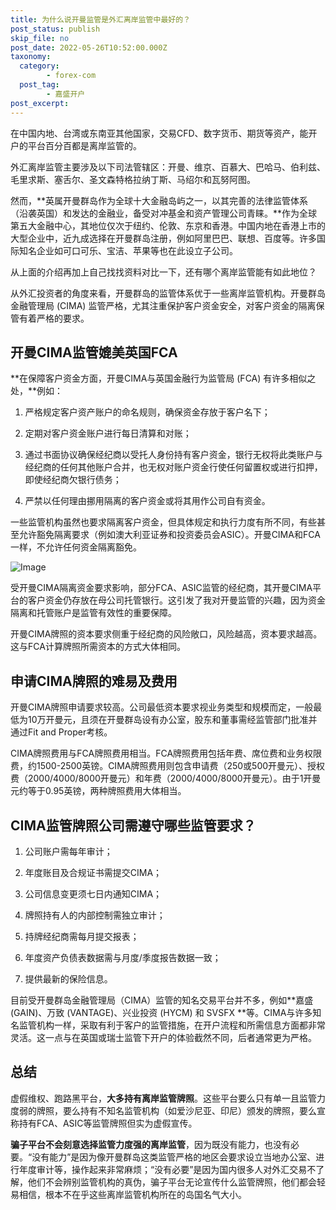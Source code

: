 ```yaml
---
title: 为什么说开曼监管是外汇离岸监管中最好的？
post_status: publish
skip_file: no
post_date: 2022-05-26T10:52:00.000Z
taxonomy:
  category:
        - forex-com
  post_tag:
        - 嘉盛开户
post_excerpt: 
---
```

在中国内地、台湾或东南亚其他国家，交易CFD、数字货币、期货等资产，能开户的平台百分百都是离岸监管的。

外汇离岸监管主要涉及以下司法管辖区：开曼、维京、百慕大、巴哈马、伯利兹、毛里求斯、塞舌尔、圣文森特格拉纳丁斯、马绍尔和瓦努阿图。

然而，**英属开曼群岛作为全球十大金融岛屿之一，以其完善的法律监管体系（沿袭英国）和发达的金融业，备受对冲基金和资产管理公司青睐。**作为全球第五大金融中心，其地位仅次于纽约、伦敦、东京和香港。中国内地在香港上市的大型企业中，近九成选择在开曼群岛注册，例如阿里巴巴、联想、百度等。许多国际知名企业如可口可乐、宝洁、苹果等也在此设立子公司。

从上面的介绍再加上自己找找资料对比一下，还有哪个离岸监管能有如此地位？

从外汇投资者的角度来看，开曼群岛的监管体系优于一些离岸监管机构。开曼群岛金融管理局 (CIMA) 监管严格，尤其注重保护客户资金安全，对客户资金的隔离保管有着严格的要求。

## 开曼CIMA监管媲美英国FCA

**在保障客户资金方面，开曼CIMA与英国金融行为监管局 (FCA) 有许多相似之处，**例如：

1. 严格规定客户资产账户的命名规则，确保资金存放于客户名下；

1. 定期对客户资金账户进行每日清算和对账；

1. 通过书面协议确保经纪商以受托人身份持有客户资金，银行无权将此类账户与经纪商的任何其他账户合并，也无权对账户资金行使任何留置权或进行扣押，即使经纪商欠银行债务；

1. 严禁以任何理由挪用隔离的客户资金或将其用作公司自有资金。

一些监管机构虽然也要求隔离客户资金，但具体规定和执行力度有所不同，有些甚至允许豁免隔离要求（例如澳大利亚证券和投资委员会ASIC）。开曼CIMA和FCA一样，不允许任何资金隔离豁免。

![Image](https://prod-files-secure.s3.us-west-2.amazonaws.com/39ed1227-6d7d-4570-be36-9ccd4a2c4241/bd849744-3fcb-4a37-8312-357962c8f065/image.png?X-Amz-Algorithm=AWS4-HMAC-SHA256&X-Amz-Content-Sha256=UNSIGNED-PAYLOAD&X-Amz-Credential=ASIAZI2LB466SUP7AL3R%2F20250625%2Fus-west-2%2Fs3%2Faws4_request&X-Amz-Date=20250625T041354Z&X-Amz-Expires=3600&X-Amz-Security-Token=IQoJb3JpZ2luX2VjEEQaCXVzLXdlc3QtMiJIMEYCIQDmCEkU0gSdMZNVRqHidvHo3JGN23%2FJybRFlcKC2KqqJAIhAI5RelwKAqOD6qm0RGAs4n7Pd5WO0QPd1sRHX%2FAk1x6lKv8DCD0QABoMNjM3NDIzMTgzODA1IgzEnPYP3ayuD5821mUq3APFKP%2FGzh6Sp%2FoJ1IYQAISBkGxolMuHZ5zRrEXtMVpdO%2B%2FPvfVEBj9rFIjwJsTCP6RPKWBWCqhH32Wq8y5uBNYwiZQqFWRskvMbJWKMiCSuRW27Qc4odp8DBLg8neQ9IdJozaVWisdEuqSsxBIicqhz3nS%2FkB2jwGWpywI5Ehl2Y28G4tzGV%2BamcAfeGOEZVUvUphQKiJhoM%2BxoqnvU7ixFYFkJ8u4%2BNkAVBfm7I85wyqt9X3bYBK%2FaVnEvFUocJ0ut1risInIeV7MlL3Zc%2FzTUIqWcYfIvk59TpUzO8haVm1gRYK2nbBbtSv22o2zLXMg7hqrtakoX3R3GaAkkiSxHEooDE3nVNldhKKeMgNOE63lDUwscUFM3MaoV6FyL5CE8nscCada9PYMJaO%2BNcPKZ55pXmlNQNp3nOl4%2FUwrUIhJmBzXa80nYmlXgiQYum9mtB%2FAvBHqwd%2BS6YvWjjqEH7kHqZ5Q%2FgDf4MPrTHa9P3ELTIJ17tIqe2%2FV0s33vaYTz43ng79OotS6uzrvJZmC8aamYySPGS4BTvy6lnR6%2Fts73187OZxG8TUpVAzdK%2BXJQ6q1lEuZvKkM3ndltya0VSV%2Ff%2BXkZjJLCra6MkdiVZujsQhuYCO6wIfdt6DCh7e3CBjqkAali%2Fcr%2BeiEm%2B3hQuyKbvEfLSvYCiiPHkwtw4Ehho%2BsgLWetgCdS1JMos9Zwrepu0Uh390rMbZhNI9oQcp0A2cjaS1yFXvOxNSjfulNpyk6iEH2GlR70bltEWnmcaUfW1rbm9ThHeEyjm9RsOX0ZcSKgwt%2FfkRxkqA2uRY3wS1hyc7HdPNVnYP3I1hx3HpJf%2FaEaOZxJIAsLmrCEtj0YSRaepsqG&X-Amz-Signature=1589b773c814a7619b2d3d1170acb137d639bbb3889144cf2e8dc25116574519&X-Amz-SignedHeaders=host&x-amz-checksum-mode=ENABLED&x-id=GetObject)

受开曼CIMA隔离资金要求影响，部分FCA、ASIC监管的经纪商，其开曼CIMA平台的客户资金仍存放在母公司托管银行。这引发了我对开曼监管的兴趣，因为资金隔离和托管账户是监管有效性的重要保障。

开曼CIMA牌照的资本要求侧重于经纪商的风险敞口，风险越高，资本要求越高。这与FCA计算牌照所需资本的方式大体相同。

## **申请CIMA牌照的难易及费用**

开曼CIMA牌照申请要求较高。公司最低资本要求视业务类型和规模而定，一般最低为10万开曼元，且须在开曼群岛设有办公室，股东和董事需经监管部门批准并通过Fit and Proper考核。

CIMA牌照费用与FCA牌照费用相当。FCA牌照费用包括年费、席位费和业务权限费，约1500-2500英镑。CIMA牌照费用则包含申请费（250或500开曼元）、授权费（2000/4000/8000开曼元）和年费（2000/4000/8000开曼元）。由于1开曼元约等于0.95英镑，两种牌照费用大体相当。

## CIMA监管牌照公司需遵守哪些监管要求？

1. 公司账户需每年审计；

1. 年度账目及合规证书需提交CIMA；

1. 公司信息变更须七日内通知CIMA；

1. 牌照持有人的内部控制需独立审计；

1. 持牌经纪商需每月提交报表；

1. 年度资产负债表数据需与月度/季度报告数据一致；

1. 提供最新的保险信息。

目前受开曼群岛金融管理局（CIMA）监管的知名交易平台并不多，例如**嘉盛 (GAIN)、万致 (VANTAGE)、兴业投资 (HYCM) 和 SVSFX **等。CIMA与许多知名监管机构一样，采取有利于客户的监管措施，在开户流程和所需信息方面都非常灵活。这一点与在英国或瑞士监管下开户的体验截然不同，后者通常更为严格。

## 总结

虚假维权、跑路黑平台，**大多持有离岸监管牌照**。这些平台要么只有单一且监管力度弱的牌照，要么持有不知名监管机构（如爱沙尼亚、印尼）颁发的牌照，要么宣称持有FCA、ASIC等监管牌照但实为虚假宣传。

**骗子平台不会刻意选择监管力度强的离岸监管**，因为既没有能力，也没有必要。“没有能力”是因为像开曼群岛这类监管严格的地区会要求设立当地办公室、进行年度审计等，操作起来非常麻烦；“没有必要”是因为国内很多人对外汇交易不了解，他们不会辨别监管机构的真伪，骗子平台无论宣传什么监管牌照，他们都会轻易相信，根本不在乎这些离岸监管机构所在的岛国名气大小。